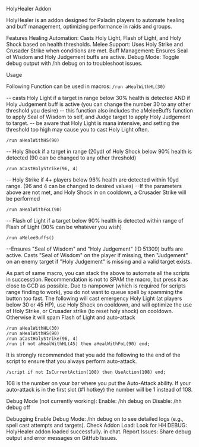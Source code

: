 HolyHealer Addon

HolyHealer is an addon designed for Paladin players to automate healing and buff management, optimizing performance in raids and groups.

Features
Healing Automation: Casts Holy Light, Flash of Light, and Holy Shock based on health thresholds.
Melee Support: Uses Holy Strike and Crusader Strike when conditions are met.
Buff Management: Ensures Seal of Wisdom and Holy Judgement buffs are active.
Debug Mode: Toggle debug output with /hh debug on to troubleshoot issues.

Usage

Following Function can be used in macros:
```/run aHealWithHL(30)```

-- casts Holy Light if a target in range below 30% health is detected AND if Holy Judgement buff is active (you can change the number 30 to any other threshold you desire)
-- this function also includes the aMeleeBuffs function to apply Seal of Wisdom to self, and Judge target to apply Holy Judgement to target.
-- be aware that Holy Light is mana intensive, and setting the threshold too high may cause you to cast Holy Light often.

```/run aHealWithHS(90) ```

-- Holy Shock if a target in range (20yd) of Holy Shock below 90% health is detected (90 can be changed to any other threshold)

```/run aCastHolyStrike(96, 4) ```

-- Holy Strike if 4+ players below 96% health are detected within 10yd range. (96 and 4 can be changed to desired values)
   --If the parameters above are not met, and Holy Shock in on cooldown, a Crusader Strike will be performed

```/run aHealWithFoL(90) ```

-- Flash of Light if a target below 90% health is detected within range of Flash of Light (90% can be whatever you wish)

```/run aMeleeBuffs()```

--Ensures "Seal of Wisdom" and "Holy Judgement" (ID 51309) buffs are active. Casts "Seal of Wisdom" on the player if missing, then "Judgement" on an enemy target if "Holy Judgement" is missing and a valid target exists.

As part of same macro, you can stack the above to automate all the scripts in successtion.  Recommendation is not to SPAM the macro, but press it as close to GCD as possible.  Due to nampower (which is required for scripts range finding to work), you do not want to queue spell by spamming the button too fast.  The following will cast emergency Holy Light (at players below 30 or 45 HP), use Holy Shock on cooldown, and will optimize the use of Holy Strike, or Crusader strike (to reset holy shock) on cooldown.  Otherwise it will spam Flash of Light and auto-attack

```
/run aHealWithHL(30)
/run aHealWithHS(90)
/run aCastHolyStrike(96, 4)
/run if not aHealWithHL(45) then aHealWithFoL(90) end;
```

It is strongly recommended that you add the following to the end of the script to ensure that you always perform auto-attack.

```/script if not IsCurrentAction(108) then UseAction(108) end;```

108 is the number on your bar where you put the Auto-Attack ability.  If your auto-attack is in the first slot (#1 hotkey) the number will be 1 instead of 108.


Debug Mode (not currently working):
Enable: /hh debug on
Disable: /hh debug off

Debugging
Enable Debug Mode: /hh debug on to see detailed logs (e.g., spell cast attempts and targets).
Check Addon Load: Look for HH DEBUG: HolyHealer addon loaded successfully. in chat.
Report Issues: Share debug output and error messages on GitHub Issues.
